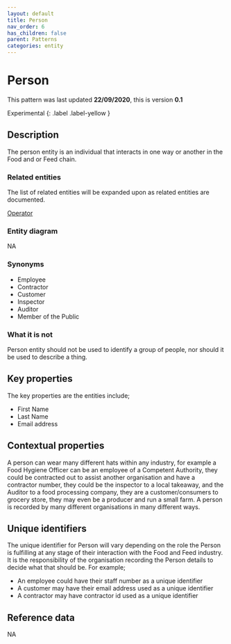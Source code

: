 ```yaml
---
layout: default
title: Person
nav_order: 6
has_children: false
parent: Patterns
categories: entity
---
```


# Person

This pattern was last updated **22/09/2020**, this is version **0.1**

Experimental
{: .label .label-yellow }

## Description
The person entity is an individual that interacts in one way or another in the Food and or Feed chain.

### Related entities
The list of related entities will be expanded upon as related entities are documented.

[Operator](/enterprise-data-models/entities/operator.html)

### Entity diagram
NA

### Synonyms
*   Employee
*   Contractor
*   Customer
*   Inspector
*   Auditor
*   Member of the Public

### What it is not
Person entity should not be used to identify a group of people, nor should it be used to describe a thing.

## Key properties
The key properties are the entities include;

*   First Name
*   Last Name
*   Email address

## Contextual properties
A person can wear many different hats within any industry, for example a Food Hygiene Officer can be an employee of a Competent Authority, they could be contracted out to assist another organisation and have a contractor number, they could be the inspector to a local takeaway, and the Auditor to a food processing company, they are a customer/consumers to grocery store, they may even be a producer and run a small farm.  A person is recorded by many different organisations in many different ways.

## Unique identifiers
The unique identifier for Person will vary depending on the role the Person is fulfilling at any stage of their interaction with the Food and Feed industry. It is the responsibility of the organisation recording the Person details to decide what that should be.  For example;

*   An employee could have their staff number as a unique identifier
*   A customer may have their email address used as a unique identifier
*   A contractor may have contractor id used as a unique identifier

## Reference data
NA
